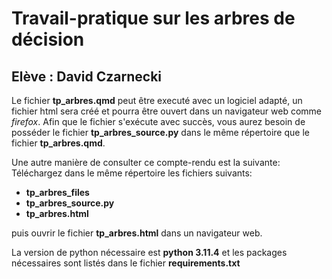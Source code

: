 # Travail-pratique sur les arbres de décision

## Elève : David Czarnecki

Le fichier **tp_arbres.qmd** peut être executé avec un logiciel adapté, un fichier html sera créé et pourra être ouvert dans un navigateur web comme *firefox*.
Afin que le fichier s'exécute avec succès, vous aurez besoin de posséder le fichier **tp_arbres_source.py** dans le même répertoire que le fichier **tp_arbres.qmd**.

Une autre manière de consulter ce compte-rendu est la suivante:
Téléchargez dans le même répertoire les fichiers suivants:

- **tp_arbres_files**
- **tp_arbres_source.py**
- **tp_arbres.html**

puis ouvrir le fichier **tp_arbres.html** dans un navigateur web.


La version de python nécessaire est **python 3.11.4** et les packages nécessaires sont listés dans le fichier **requirements.txt**